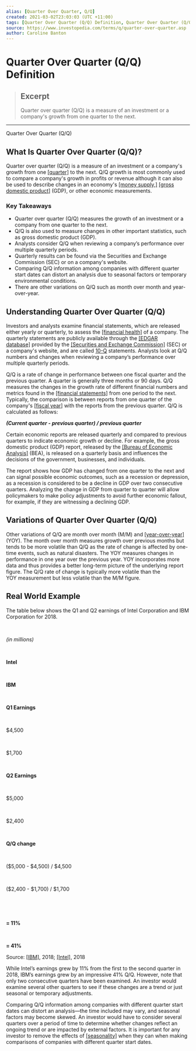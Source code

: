 ```yaml
---
alias: [Quarter Over Quarter, Q/Q]
created: 2021-03-02T23:03:03 (UTC +11:00)
tags: [Quarter Over Quarter (Q/Q) Definition, Quarter Over Quarter (Q/Q)]
source: https://www.investopedia.com/terms/q/quarter-over-quarter.asp
author: Caroline Banton
---
```


# Quarter Over Quarter (Q/Q) Definition

> ## Excerpt
> Quarter over quarter (Q/Q) is a measure of an investment or a company's growth from one quarter to the next.

---

Quarter Over Quarter (Q/Q)
## What Is Quarter Over Quarter (Q/Q)?

Quarter over quarter (Q/Q) is a measure of an investment or a company's growth from one [[quarter]](https://www.investopedia.com/terms/q/quarter.asp) to the next. Q/Q growth is most commonly used to compare a company's growth in profits or revenue although it can also be used to describe changes in an economy's [[money supply,]](https://www.investopedia.com/terms/m/moneysupply.asp) [[gross domestic product]](https://www.investopedia.com/terms/g/gdp.asp) (GDP), or other economic measurements.

### Key Takeaways

-   Quarter over quarter (Q/Q) measures the growth of an investment or a company from one quarter to the next.
-   Q/Q is also used to measure changes in other important statistics, such as gross domestic product (GDP).
-   Analysts consider Q/Q when reviewing a company’s performance over multiple quarterly periods.
-   Quarterly results can be found via the Securities and Exchange Commission (SEC) or on a company's website.
-   Comparing Q/Q information among companies with different quarter start dates can distort an analysis due to seasonal factors or temporary environmental conditions.
-   There are other variations on Q/Q such as month over month and year-over-year.

## Understanding Quarter Over Quarter (Q/Q)

Investors and analysts examine financial statements, which are released either yearly or quarterly, to assess the [[financial health]](https://www.investopedia.com/terms/f/financial-health.asp) of a company. The quarterly statements are publicly available through the [[EDGAR database]](https://www.sec.gov/edgar.shtml) provided by the [[Securities and Exchange Commission]](https://www.investopedia.com/terms/s/sec.asp) (SEC) or a company's website, and are called [10-Q](https://www.investopedia.com/terms/1/10q.asp) statements. Analysts look at Q/Q numbers and changes when reviewing a company’s performance over multiple quarterly periods.

Q/Q is a rate of change in performance between one fiscal quarter and the previous quarter. A quarter is generally three months or 90 days. Q/Q measures the changes in the growth rate of different financial numbers and metrics found in the [[financial statements]](https://www.investopedia.com/terms/f/financial-statements.asp) from one period to the next. Typically, the comparison is between reports from one quarter of the company's [[fiscal year]](https://www.investopedia.com/terms/f/fiscalyear.asp) with the reports from the previous quarter. Q/Q is calculated as follows:

**_(Current quarter - previous quarter) / previous quarter_**

Certain economic reports are released quarterly and compared to previous quarters to indicate economic growth or decline. For example, the gross domestic product (GDP) report, released by the [[Bureau of Economic Analysis]](https://www.investopedia.com/terms/b/bea.asp) (BEA), is released on a quarterly basis and influences the decisions of the government, businesses, and individuals.

The report shows how GDP has changed from one quarter to the next and can signal possible economic outcomes, such as a recession or depression, as a recession is considered to be a decline in GDP over two consecutive quarters. Analyzing the change in GDP from quarter to quarter will allow policymakers to make policy adjustments to avoid further economic fallout, for example, if they are witnessing a declining GDP.

## Variations of Quarter Over Quarter (Q/Q)

Other variations of Q/Q are month over month (M/M) and [[year-over-year]](https://www.investopedia.com/terms/y/year-over-year.asp) (YOY). The month over month measures growth over previous months but tends to be more volatile than Q/Q as the rate of change is affected by one-time events, such as natural disasters. The YOY measures changes in performance in one year over the previous year. YOY incorporates more data and thus provides a better long-term picture of the underlying report figure. The Q/Q rate of change is typically more volatile than the YOY measurement but less volatile than the M/M figure.

## Real World Example

The table below shows the Q1 and Q2 earnings of Intel Corporation and IBM Corporation for 2018.

 

_(in millions)_

 

**Intel**

 

**IBM**

 

**Q1 Earnings**

 

$4,500

 

$1,700

 

**Q2 Earnings**

 

$5,000

 

$2,400

 

**Q/Q change**

 

($5,000 - $4,500) / $4,500

 

($2,400 - $1,700) / $1,700

 

 

**\= 11%**

 

**\= 41%**

Source: [[IBM]](https://www.ibm.com/investor/att/pdf/IBM-2Q18-Earnings-Press-Release.pdf), 2018; [[Intel]](https://www.intc.com/investor-relations/investor-education-and-news/investor-news/press-release-details/2018/Intel-Reports-Second-Quarter-2018-Financial-Results/), 2018

While Intel’s earnings grew by 11% from the first to the second quarter in 2018, IBM’s earnings grew by an impressive 41% Q/Q. However, note that only two consecutive quarters have been examined. An investor would examine several other quarters to see if these changes are a trend or just seasonal or temporary adjustments.

Comparing Q/Q information among companies with different quarter start dates can distort an analysis—the time included may vary, and seasonal factors may become skewed. An investor would have to consider several quarters over a period of time to determine whether changes reflect an ongoing trend or are impacted by external factors. It is important for any investor to remove the effects of [[seasonality]](https://www.investopedia.com/terms/s/seasonality.asp) when they can when making comparisons of companies with different quarter start dates.
